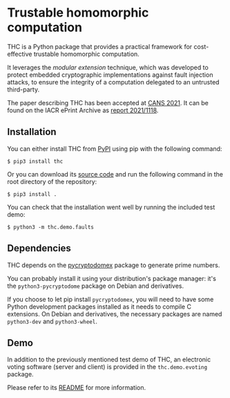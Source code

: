 Trustable homomorphic computation
=================================

THC is a Python package that provides a practical framework for cost-effective trustable homomorphic computation.

It leverages the *modular extension* technique, which was developed to protect embedded cryptographic implementations against fault injection attacks, to ensure the integrity of a computation delegated to an untrusted third-party.

The paper describing THC has been accepted at [CANS 2021](https://cans2021.at/).
It can be found on the IACR ePrint Archive as [report 2021/1118](https://eprint.iacr.org/2021/1118).

## Installation

You can either install THC from [PyPI](https://pypi.org/project/thc/) using pip with the following command:

    $ pip3 install thc

Or you can download its [source code](https://code.up8.edu/pablo/thc) and run the following command in the root directory of the repository:

    $ pip3 install .

You can check that the installation went well by running the included test demo:

    $ python3 -m thc.demo.faults

## Dependencies

THC depends on the [pycryptodomex](https://pypi.org/project/pycryptodomex/) package to generate prime numbers.

You can probably install it using your distribution's package manager: it's the `python3-pycryptodome` package on Debian and derivatives.

If you choose to let pip install `pycryptodomex`, you will need to have some Python development packages installed as it needs to compile C extensions.
On Debian and derivatives, the necessary packages are named `python3-dev` and `python3-wheel`.

## Demo

In addition to the previously mentioned test demo of THC, an electronic voting software (server and client) is provided in the `thc.demo.evoting` package.

Please refer to its [README](https://code.up8.edu/pablo/thc/-/tree/master/thc/demo/evoting) for more information.
